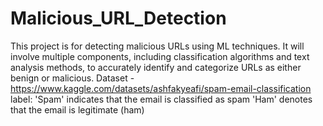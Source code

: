 # Malicious_URL_Detection
This project is for detecting malicious URLs using ML techniques. It will involve multiple components, including classification algorithms and text analysis methods, to accurately identify and categorize URLs as either benign or malicious. Dataset - https://www.kaggle.com/datasets/ashfakyeafi/spam-email-classification
label:
'Spam' indicates that the email is classified as spam
'Ham' denotes that the email is legitimate (ham)